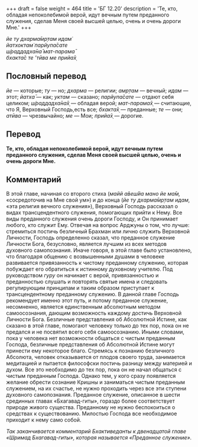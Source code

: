 +++
draft = false
weight = 464
title = 'БГ 12.20'
description = 'Те, кто, обладая непоколебимой верой, идут вечным путем преданного служения, сделав Меня своей высшей целью, очень и очень дороги Мне.'
+++

_йе ту дхарма̄мр̣там идам̇  
йатхоктам̇ парйупа̄сате  
ш́раддадха̄на̄ мат-парама̄  
бхакта̄с те ’тӣва ме прийа̄х̣_

## Пословный перевод

_йе_ — которые; _ту_ — но; _дхарма_ — религии; _амр̣там_ — вечный; _идам_ — этот; _йатха̄_ — как; _уктам_ — сказано; _парйупа̄сате_ — отдают себя целиком; _ш́раддадха̄на̄х̣_ — обладая верой; _мат_\-_парама̄х̣_ — считающие, что Я, Верховный Господь,есть все; _бхакта̄х̣_ — преданные; _те_ — они; _атӣва_ — чрезвычайно; _ме_ — Мои; _прийа̄х̣_ — дорогие.

## Перевод

**Те, кто, обладая непоколебимой верой, идут вечным путем преданного служения, сделав Меня своей высшей целью, очень и очень дороги Мне.**

## Комментарий

В этой главе, начиная со второго стиха (_майй а̄веш́йа мано йе ма̄м,_ «сосредоточив на Мне свой ум») и до конца (_йе ту дхарма̄мр̣там идам,_ «эта религия вечного служения»), Верховный Господь рассказал о видах трансцендентного служения, помогающих прийти к Нему. Все виды преданного служения очень дороги Господу, и Он принимает любого, кто служит Ему. Отвечая на вопрос Арджуны о том, что лучше: стремиться постичь безличный Брахман или лично служить Верховной Личности, Господь определенно сказал, что преданное служение Личности Бога, безусловно, является лучшим из всех методов духовного самопознания. Иначе говоря, в этой главе было установлено, что благодаря общению с возвышенными душами в человеке развивается привязанность к чистому преданному служению, которая побуждает его обратиться к истинному духовному учителю. Под руководством _гуру_ он начинает с верой, привязанностью и преданностью слушать и повторять святые имена и следовать регулирующим принципам и таким образом приступает к трансцендентному преданному служению. В данной главе Господь рекомендует именно этот путь, и потому преданное служение, несомненно, является единственным абсолютным методом самоосознания, дающим возможность каждому достичь Верховной Личности Бога. Безличные представления об Абсолютной Истине, как сказано в этой главе, помогают человеку только до тех пор, пока он не предался и не посвятил всего себя самоосознанию. Иными словами, пока у человека нет возможности общаться с чистым преданным Господа, безличные представления об Абсолютной Истине могут принести ему некоторое благо. Стремясь к познанию безличного Абсолюта, человек отказывается от плодов своего труда, занимается медитацией и пытается философски постичь разницу между материей и духом. Все это необходимо до тех пор, пока он не начал общаться с чистым преданным Господа. Однако тем, у кого сразу появляется желание обрести сознание Кришны и заниматься чистым преданным служением, на их счастье, не нужно проходить через все эти ступени духовного самопознания. Преданное служение, описанное в шести срединных главах «Бхагавад-гиты», гораздо более соответствует природе живого существа. Преданному не нужно беспокоиться о средствах к существованию. Милостью Господа все необходимое приходит к нему само собой.

_Так заканчивается комментарий Бхактиведанты к двенадцатой главе «Шримад Бхагавад-гиты», которая называется «Преданное служение»._
